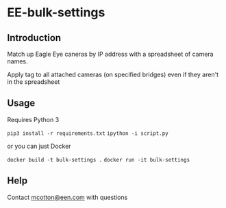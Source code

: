# EE-bulk-settings

## Introduction
Match up Eagle Eye caneras by IP address with a spreadsheet of camera names.

Apply tag to all attached cameras (on specified bridges) even if they aren't in the spreadsheet


## Usage
Requires Python 3

`pip3 install -r requirements.txt`
`ipython -i script.py`

or you can just Docker

`docker build -t bulk-settings .`
`docker run -it bulk-settings`



## Help
Contact mcotton@een.com with questions